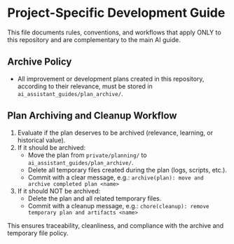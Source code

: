 # Project-Specific Development Guide

This file documents rules, conventions, and workflows that apply ONLY to this repository and are complementary to the main AI guide.

## Archive Policy
- All improvement or development plans created in this repository, according to their relevance, must be stored in `ai_assistant_guides/plan_archive/`.

## Plan Archiving and Cleanup Workflow
1. Evaluate if the plan deserves to be archived (relevance, learning, or historical value).
2. If it should be archived:
   - Move the plan from `private/planning/` to `ai_assistant_guides/plan_archive/`.
   - Delete all temporary files created during the plan (logs, scripts, etc.).
   - Commit with a clear message, e.g.: `archive(plan): move and archive completed plan <name>`
3. If it should NOT be archived:
   - Delete the plan and all related temporary files.
   - Commit with a cleanup message, e.g.: `chore(cleanup): remove temporary plan and artifacts <name>`

This ensures traceability, cleanliness, and compliance with the archive and temporary file policy.
